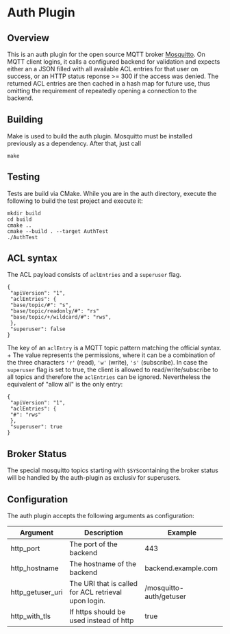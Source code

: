 # Auth Plugin

## Overview
This is an auth plugin for the open source MQTT broker [Mosquitto](https://mosquitto.org/). On MQTT client logins, it calls a configured backend for validation and expects either an a JSON filled with all available ACL entries for that user on success, or an HTTP status reponse >= 300 if the access was denied. The returned ACL entries are then cached in a hash map for future use, thus omitting the requirement of repeatedly opening a connection to the backend.

## Building

Make is used to build the auth plugin. Mosquitto must be installed previously as a dependency. After that, just call

```
make
```

## Testing

Tests are build via CMake. While you are in the auth directory, execute the following to build the test project and execute it:

```
mkdir build
cd build
cmake ..
cmake --build . --target AuthTest
./AuthTest
```

## ACL syntax
The ACL payload consists of `aclEntries` and a `superuser` flag.
```
{
 "apiVersion": "1",
 "aclEntries": {
 "base/topic/#": "s",
 "base/topic/readonly/#": "rs"
 "base/topic/+/wildcard/#": "rws",
 },
 "superuser": false
}
```
The key of an `aclEntry` is a MQTT topic pattern matching the official syntax. + 
The value represents the permissions, where it can be a combination of the three characters `'r'` (read), `'w'` (write), `'s'` (subscribe).
In case the `superuser` flag is set to true, the client is allowed to read/write/subscribe to all topics and therefore the `aclEntries` can be ignored. Nevertheless the equivalent of "allow all" is the only entry:
```
{
 "apiVersion": "1",
 "aclEntries": {
 "#": "rws"
 },
 "superuser": true
}
```

## Broker Status
The special mosquitto topics starting with `$SYS`containing the broker status will be handled by the auth-plugin as exclusiv for superusers.

## Configuration

The auth plugin accepts the following arguments as configuration:

| Argument         | Description                                          | Example                 |
| ---------------- | ---------------------------------------------------- | ----------------------- |
| http_port        | The port of the backend                              | 443                     |
| http_hostname    | The hostname of the backend                          | backend.example.com   |
| http_getuser_uri | The URI that is called for ACL retrieval upon login. | /mosquitto-auth/getuser |
| http_with_tls    | If https should be used instead of http              | true                    |
